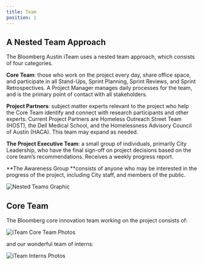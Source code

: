 ```yaml
---
title: Team
position: 1
---
```


## A Nested Team Approach
The Bloomberg Austin iTeam uses a nested team approach, which consists of four categories.

**Core Team**: those who work on the project every day, share office space, and participate in all Stand-Ups, Sprint Planning, Sprint Reviews, and Sprint Retrospectives. A Project Manager manages daily processes for the team, and is the primary point of contact with all stakeholders.

**Project Partners**: subject matter experts relevant to the project who help the Core Team identify and connect with research participants and other experts. Current Project Partners are Homeless Outreach Street Team (HOST), the Dell Medical School, and the Homelessness Advisory Council of Austin (HACA). This team may expand as needed. 

**The Project Executive Team**: a small group of individuals, primarily City Leadership, who have the final sign-off on project decisions based on the core team’s recommendations. Receives a weekly progress report.

**The Awareness Group **consists of anyone who may be interested in the progress of the project, including City staff, and members of the public. 

![Nested Teams Graphic](/assets/img/projects/bloomberg-iteam/iteam-nested-teams.png)


## Core Team
The Bloomberg core innovation team working on the project consists of:


![iTeam Core Team Photos](/assets/img/projects/bloomberg-iteam/iteam-team-pics.png)


and our wonderful team of interns:


![iTeam Interns Photos](/assets/img/projects/bloomberg-iteam/iteam-interns.png)   
